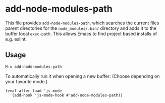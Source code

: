 # add-node-modules-path
This file provides `add-node-modules-path`, which searches
the current files parent directories for the `node_modules/.bin/` directory
and adds it to the buffer local `exec-path`.
This allows Emacs to find project based installs of e.g. eslint.

## Usage
`M-x add-node-modules-path`

To automatically run it when opening a new buffer:
(Choose depending on your favorite mode.)

```
(eval-after-load 'js-mode
  '(add-hook 'js-mode-hook #'add-node-modules-path))
```

